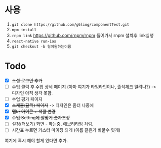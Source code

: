 

# 사용

1. `git clone https://github.com/g6ling/componentTest.git`
2. `npm install`
3. `rnpm link`  https://github.com/rnpm/rnpm 들어가서 rnpm 설치후 link실행
4. `react-native run-ios`
5. `git checkout -b 형이원하는이름`


# Todo
- [x] ~~소셜 로그인 추가~~
- [ ] 수업 클릭 후 수업 상세 페이지 (아마 여기가 타임라인이나, 출석체크 일려나?) -> 디자인 아직 생각 못함.
- [ ] 수업 평가 페이지
- [x] ~~스케쥴(달력) 페이지~~ -> 디자인은 좀더 나중에
- [x] ~~탭바 아이콘 + 색깔 변경~~
- [x] ~~수업 Setting에 알맞게 숫자조정~~
- [ ] 설정(더보기) 화면 - 하는중, 애브리타임 처럼.
- [ ] 시간표 누르면 커스터 마이징 되게 (이름 같은거 바꿀수 잇게)

여기에 혹시 해야 할게 있다면 추가.
